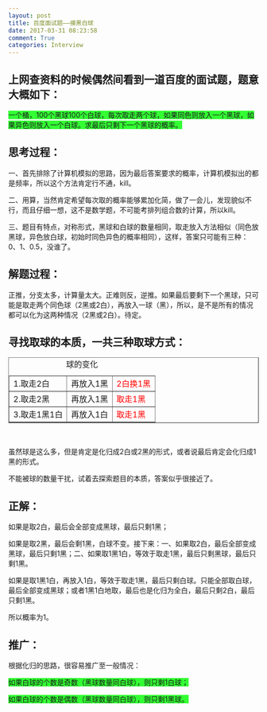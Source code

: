 ```yaml
---
layout: post
title: 百度面试题——摸黑白球
date: 2017-03-31 08:23:58
comment: True
categories: Interview
---
```



<h2>上网查资料的时候偶然间看到一道百度的面试题，题意大概如下：</h2>
<p><span style="background-color:rgb(51,255,51)">一个桶，100个黑球100个白球，每次取走两个球，如果同色则放入一个黑球，如果异色则放入一个白球。求最后只剩下一个黑球的概率。</span></p>
<h2>思考过程：</h2>
<p>一、首先排除了计算机模拟的思路，因为最后答案要求的概率，计算机模拟出的都是频率，所以这个方法肯定行不通，kill。</p>
<p>二、用算，当然肯定希望每次取的概率能够累加化简，做了一会儿，发现貌&#20284;不行，而且仔细一想，这不是数学题，不可能考排列组合数的计算，所以kill。</p>
<p>三、题目有特点，对称形式，黑球和白球的数量相同，取走放入方法相&#20284;（同色放黑球，异色放白球，初始时同色异色的概率相同），这样，答案只可能有三种：0、1、0.5，没谁了。</p>
<h2>解题过程：</h2>
<p>正推，分支太多，计算量太大。正难则反，逆推。如果最后要剩下一个黑球，只可能是取走两个同色球（2黑或2白），再放入一球（黑），所以，是不是所有的情况都可以化为这两种情况（2黑或2白）。待定。</p>
<h2>寻找取球的本质，一共三种取球方式：</h2>
<p>
<table border="1" width="200" cellspacing="1" cellpadding="1">
<caption>球的变化</caption>
<tbody>
<tr>
<td>1.取走2白</td>
<td>再放入1黑</td>
<td><span style="color:#ff0000">2白换1黑</span></td>
</tr>
<tr>
<td>2.取走2黑</td>
<td>再放入1黑</td>
<td><span style="color:#ff0000">取走1黑</span></td>
</tr>
<tr>
<td>3.取走1黑1白</td>
<td>再放入1白</td>
<td><span style="color:#ff0000">取走1黑</span></td>
</tr>
</tbody>
</table>
<br>
</p>
<p>虽然球是这么多，但是肯定是化归成2白或2黑的形式，或者说最后肯定会化归成1黑的形式。</p>
<p>不能被球的数量干扰，试着去探索题目的本质，答案&#20284;乎很接近了。</p>
<h2>正解：</h2>
<p>如果是取2白，最后会全部变成黑球，最后只剩1黑；</p>
<p>如果是取2黑，最后会剩1黑，白球不变。接下来：一、如果取2白，最后全部变成黑球，最后只剩1黑；二、如果取1黑1白，等效于取走1黑，最后只剩黑球，最后只剩1黑。</p>
<p>如果是取1黑1白，再放入1白，等效于取走1黑，最后只剩白球。只能全部取白球，最后全部变成黑球；或者1黑1白地取，最后也是化归为全白，最后只剩2白，最后只剩1黑。</p>
<p>所以概率为1。</p>
<h2>推广：</h2>
<p>根据化归的思路，很容易推广至一般情况：</p>
<p><span style="background-color:rgb(51,255,51)">如果白球的个数是奇数（黑球数量同白球），则只剩1白球；</span></p>
<p><span style="background-color:rgb(51,255,51)">如果白球的个数是偶数（黑球数量同白球），则只剩1黑球。</span></p>
